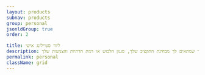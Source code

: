 ```yaml
---
layout: products
subnav: products
group: personal
jsonldGroup: true
order: 2

title: ליווי סטיילינג אישי
description: ליווי אישי שלי בתהליך סטיילינג שלך הוא נותן לך את הכלים  לצאת בטוחה בעצמך וביופי שלך, עם ארון בגדים מצומצם אך מדוייק. את תדעי איך לקנות נכון ויעיל וגם איך לסרב מראש לפריטים שלא ישמשו אותך בעתיד. אני אקח אותך יד ביד לשינוי הרצוי והמתאים לך, עד שאת תרגישי בטוחה בעצמך. תהליך שמתאים לך מבחינת התקציב שלך, סגנון הלבוש או רמת הדתיות והצניעות שלך.
permalink: personal
className: grid
---
```

